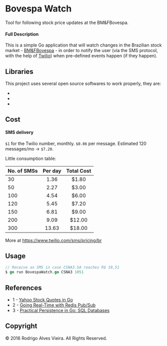 # Bovespa Watch
Tool for following stock price updates at the BM&FBovespa.

#### Full Description

This is a simple Go application that will watch changes in the Brazilian stock market - [BM&FBovespa] - in order to notify the user (via the SMS protocol, with the help of [Twilio]) when pre-defined events happen (if they happen).

## Libraries

This project uses several open source softwares to work properly, they are:

* [subosito/twilio]: https://github.com/subosito/twilio
* [lib/pq]: https://github.com/lib/pq
* [vic3lord/stocks]: https://github.com/vic3lord/stocks

## Cost

#### SMS delivery

`$1` for the Twilio number, monthly. `$0.06` per message.
Estimated 120 messages/mo -> `$7.20`.

Little consumption table:

| No. of SMSs | Per day | Total Cost |
| ----------- |:-------:|:----------:|
| 30          | 1.36    | $1.80      |
| 50          | 2.27    | $3.00      |
| 100         | 4.54    | $6.00      |
| 120         | 5.45    | $7.20      |
| 150         | 6.81    | $9.00      |
| 200         | 9.09    | $12.00     |
| 300         | 13.63   | $18.00     |

More at https://www.twilio.com/sms/pricing/br

## Usage

```go
// Receive an SMS in case CSNA3.SA reaches R$ 10,51
$ go run BovespaWatch.go CSNA3 1051
```

## References

* 1 - [Yahoo Stock Quotes in Go]
* 2 - [Going Real-Time with Redis Pub/Sub]
* 3 - [Practical Persistence in Go: SQL Databases]

## Copyright

© 2016 Rodrigo Alves Vieira. All Rights Reserved.

[BM&FBovespa]: http://www.bmfbovespa.com.br/en_us/
[Twilio]: https://www.twilio.com/
[Yahoo Stock Quotes in Go]: https://news.ycombinator.com/item?id=9374373
[Going Real-Time with Redis Pub/Sub]: https://www.toptal.com/go/going-real-time-with-redis-pubsub
[Practical Persistence in Go: SQL Databases]: http://www.alexedwards.net/blog/practical-persistence-sql
